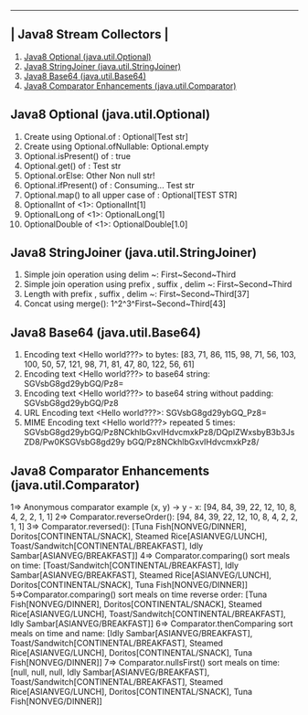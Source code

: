  ------------------------- 
| Java8 Stream Collectors |
 ------------------------- 
1. [Java8 Optional (java.util.Optional)](Exercise1Optional.java)
2. [Java8 StringJoiner (java.util.StringJoiner)](Exercise2StringJoiner.java)
3. [Java8 Base64 (java.util.Base64)](Exercise3Base64EncodeDecode.java)
4. [Java8 Comparator Enhancements (java.util.Comparator)](Exercise4ComparatorEnhancements.java)

Java8 Optional (java.util.Optional)
-----------------------------------
1. Create using Optional.of <Test str>: Optional[Test str]
2. Create using Optional.ofNullable: Optional.empty
3. Optional.isPresent() of <Test str>: true
4. Optional.get() of <Test str>: Test str
5. Optional.orElse: Other Non null str!
6. Optional.ifPresent() of <Test str>: Consuming... Test str
7. Optional.map() to all upper case of <Test str>: Optional[TEST STR]
8. OptionalInt of <1>: OptionalInt[1]
9. OptionalLong of <1>: OptionalLong[1]
10. OptionalDouble of <1>: OptionalDouble[1.0]

Java8 StringJoiner (java.util.StringJoiner)
-------------------------------------------
1. Simple join operation using delim ~: First~Second~Third
2. Simple join operation using prefix <joiner1>, suffix </joiner1>, delim ~: <joiner1>First~Second~Third</joiner1>
2. Length with prefix <joiner1>, suffix </joiner1>, delim ~: <joiner1>First~Second~Third</joiner1>[37]
4. Concat using merge(): <joiner2>1^2^3^First~Second~Third</joiner2>[43]

Java8 Base64 (java.util.Base64)
-------------------------------
1. Encoding text <Hello world???> to bytes: [83, 71, 86, 115, 98, 71, 56, 103, 100, 50, 57, 121, 98, 71, 81, 47, 80, 122, 56, 61]
2. Encoding text <Hello world???> to base64 string: SGVsbG8gd29ybGQ/Pz8=
3. Encoding text <Hello world???> to base64 string without padding: SGVsbG8gd29ybGQ/Pz8
4. URL Encoding text <Hello world???>: SGVsbG8gd29ybGQ_Pz8=
5. MIME Encoding text <Hello world???> repeated 5 times: SGVsbG8gd29ybGQ/Pz8NCkhlbGxvIHdvcmxkPz8/DQpIZWxsbyB3b3JsZD8/Pw0KSGVsbG8gd29y
bGQ/Pz8NCkhlbGxvIHdvcmxkPz8/

Java8 Comparator Enhancements (java.util.Comparator)
----------------------------------------------------
1=> Anonymous comparator example (x, y) -> y - x: [94, 84, 39, 22, 12, 10, 8, 4, 2, 2, 1, 1]
2=> Comparator.reverseOrder(): [94, 84, 39, 22, 12, 10, 8, 4, 2, 2, 1, 1]
3=> Comparator.reversed(): [Tuna Fish[NONVEG/DINNER], Doritos[CONTINENTAL/SNACK], Steamed Rice[ASIANVEG/LUNCH], Toast/Sandwitch[CONTINENTAL/BREAKFAST], Idly Sambar[ASIANVEG/BREAKFAST]]
4=> Comparator.comparing() sort meals on time: [Toast/Sandwitch[CONTINENTAL/BREAKFAST], Idly Sambar[ASIANVEG/BREAKFAST], Steamed Rice[ASIANVEG/LUNCH], Doritos[CONTINENTAL/SNACK], Tuna Fish[NONVEG/DINNER]]
5=>Comparator.comparing() sort meals on time reverse order: [Tuna Fish[NONVEG/DINNER], Doritos[CONTINENTAL/SNACK], Steamed Rice[ASIANVEG/LUNCH], Toast/Sandwitch[CONTINENTAL/BREAKFAST], Idly Sambar[ASIANVEG/BREAKFAST]]
6=> Comparator.thenComparing sort meals on time and name: [Idly Sambar[ASIANVEG/BREAKFAST], Toast/Sandwitch[CONTINENTAL/BREAKFAST], Steamed Rice[ASIANVEG/LUNCH], Doritos[CONTINENTAL/SNACK], Tuna Fish[NONVEG/DINNER]]
7=> Comparator.nullsFirst() sort meals on time: [null, null, null, Idly Sambar[ASIANVEG/BREAKFAST], Toast/Sandwitch[CONTINENTAL/BREAKFAST], Steamed Rice[ASIANVEG/LUNCH], Doritos[CONTINENTAL/SNACK], Tuna Fish[NONVEG/DINNER]]


